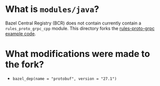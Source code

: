 # What is `modules/java`?

Bazel Central Registry (BCR) does not contain currently contain a `rules_proto_grpc_cpp` module.  This directory forks the [rules-proto-grpc example code](https://github.com/rules-proto-grpc/rules_proto_grpc/tree/master/modules/java).

# What modifications were made to the fork?

- `bazel_dep(name = "protobuf", version = "27.1")`


